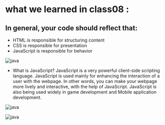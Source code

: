 # what we learned in class08 : 


## In general, your code should reflect that:
   * HTML is responsible for structuring content
   * CSS is responsible for presentation 
   * JavaScript is responsible for behavior


![java](https://www.simplilearn.com/ice9/free_resources_article_thumb/X_Reasons_to_learn_Javascript.jpg)

* What is JavaScript?
JavaScript is a very powerful client-side scripting language. JavaScript is used mainly for enhancing the interaction of a user with the webpage. In other words, you can make your webpage more lively and interactive, with the help of JavaScript. JavaScript is also being used widely in game development and Mobile application development.

![java](https://media.geeksforgeeks.org/wp-content/uploads/20191118164726/While-Loop-GeeksforGeeks.jpg)

![java](https://media.geeksforgeeks.org/wp-content/uploads/20191108131134/For-Loop.jpg)
